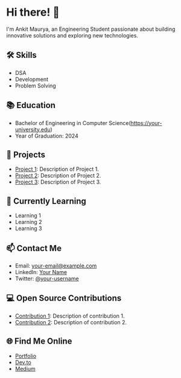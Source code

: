 # Hi there! 👋

I'm Ankit Maurya, an Engineering Student passionate about building innovative solutions and exploring new technologies.

## 🛠️ Skills

<!-- List your top skills or technologies -->

- DSA
- Development
- Problem Solving

## 📚 Education

- Bachelor of Engineering in Computer Science(https://your-university.edu)
- Year of Graduation: 2024

## 🔭 Projects

<!-- Highlight your notable projects with links and descriptions -->

- [Project 1](https://github.com/your-username/project-1): Description of Project 1.
- [Project 2](https://github.com/your-username/project-2): Description of Project 2.
- [Project 3](https://github.com/your-username/project-3): Description of Project 3.

## 🌱 Currently Learning

<!-- List the technologies or skills you are currently learning -->

- Learning 1
- Learning 2
- Learning 3

## 📫 Contact Me

<!-- Provide various ways to contact you -->

- Email: your-email@example.com
- LinkedIn: [Your Name](https://www.linkedin.com/in/your-profile)
- Twitter: [@your-username](https://twitter.com/your-username)

## 💻 Open Source Contributions

<!-- Highlight your contributions to open source projects -->

- [Contribution 1](https://github.com/open-source-project/contribution-1): Description of contribution 1.
- [Contribution 2](https://github.com/open-source-project/contribution-2): Description of contribution 2.

## 🌐 Find Me Online

<!-- Add links to your other online profiles, such as blogs or portfolio websites -->

- [Portfolio](https://your-portfolio.com)
- [Dev.to](https://dev.to/your-username)
- [Medium](https://medium.com/@your-username)

<!-- Feel free to add any additional sections or customize the existing ones based on your preferences -->

